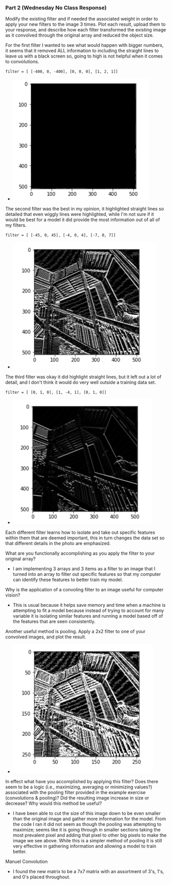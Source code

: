 ### Part 2 (Wednesday No Class Response)
Modify the existing filter and if needed the associated weight in order to apply your new filters to the image 3 times. Plot each result, upload them to your response, and describe how each filter transformed the existing image as it convolved through the original array and reduced the object size.

For the first filter I wanted to see what would happen with bigger numbers, it seems that it removed ALL information to including the straight lines to leave us with a black screen so, going to high is not helpful when it comes to convolutions.

    filter = [ [-400, 0, -400], [0, 0, 0], [1, 2, 1]]

- ![image1](../Week_2/plot1.PNG)


The second filter was the best in my opinion, it highlighted straight lines so detailed that even wiggly lines were highlighted, while I'm not sure if it would be best for a model it did provide the most information out of all of my filters. 

    filter = [ [-45, 0, 45], [-4, 0, 4], [-7, 0, 7]]

- ![image3](../images/plot3.PNG)
    
The third filter was okay it did highlight straight lines, but it left out a lot of detail, and I don't think it would do very well outside a training data set.

    filter = [ [0, 1, 0], [1, -4, 1], [0, 1, 0]]

- ![image4](../Week_2/img.png)
  
Each different filter learns how to isolate and take out specific features within them that are deemed important, this in turn changes the data set so that different details in the photo are emphasized. 

What are you functionally accomplishing as you apply the filter to your original array? 
- I am implementing 3 arrays and 3 items as a filter to an image that I turned into an array to filter out specific features so that my computer can identify these features to better train my model. 

Why is the application of a convoling filter to an image useful for computer vision? 
- This is usual because it helps save memory and time when a machine is attempting to fit a model because instead of trying to account for many variable it is isolating similar features and running a model based off of the features that are seen consistently. 

Another useful method is pooling. Apply a 2x2 filter to one of your convolved images, and plot the result.
- ![plot4](../images/pooling_image.PNG) 
 
In effect what have you accomplished by applying this filter? Does there seem to be a logic (i.e., maximizing, averaging or minimizing values?) associated with the pooling filter provided in the example exercise (convolutions & pooling)? Did the resulting image increase in size or decrease? Why would this method be useful?
- I have been able to cut the size of this image down to be even smaller than the original image and gather more information for the model. From the code I ran it did not seem as though the pooling was attempting to maximize; seems like it is going through in smaller sections taking the most prevalent pixel and adding that pixel to other big pixels to make the image we see above. While this is a simpler method of pooling it is still very effective in gathering information and allowing a model to train better.  

Manuel Convolution 
- I found the new matrix to be a 7x7 matrix with an assortment of 3's, 1's, and 0's placed throughout. 
